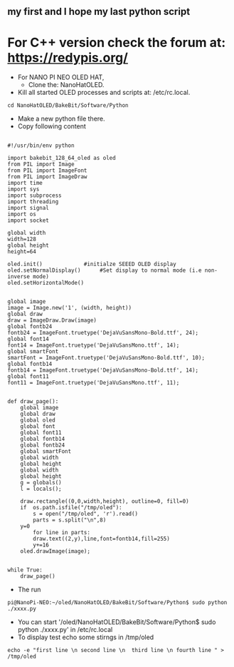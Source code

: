 ## my first and I hope my last python script 

# For C++ version check the forum at: https://redypis.org/

  * For NANO PI NEO OLED HAT, 
     * Clone the: NanoHatOLED.
  * Kill all started OLED processes and scripts at: /etc/rc.local. 

```
cd NanoHatOLED/BakeBit/Software/Python

```
  * Make a new python file there.
  * Copy following content

```

#!/usr/bin/env python

import bakebit_128_64_oled as oled
from PIL import Image
from PIL import ImageFont
from PIL import ImageDraw
import time
import sys
import subprocess
import threading
import signal
import os
import socket

global width
width=128
global height
height=64

oled.init()  			#initialze SEEED OLED display
oled.setNormalDisplay()      #Set display to normal mode (i.e non-inverse mode)
oled.setHorizontalMode()


global image
image = Image.new('1', (width, height))
global draw
draw = ImageDraw.Draw(image)
global fontb24
fontb24 = ImageFont.truetype('DejaVuSansMono-Bold.ttf', 24);
global font14 
font14 = ImageFont.truetype('DejaVuSansMono.ttf', 14);
global smartFont
smartFont = ImageFont.truetype('DejaVuSansMono-Bold.ttf', 10);
global fontb14
fontb14 = ImageFont.truetype('DejaVuSansMono-Bold.ttf', 14);
global font11
font11 = ImageFont.truetype('DejaVuSansMono.ttf', 11);


def draw_page():
    global image
    global draw
    global oled
    global font
    global font11
    global fontb14
    global fontb24
    global smartFont
    global width
    global height
    global width
    global height
    g = globals()
    l = locals();

    draw.rectangle((0,0,width,height), outline=0, fill=0)
    if  os.path.isfile("/tmp/oled"):
        s = open("/tmp/oled", 'r').read()
        parts = s.split("\n",8)
	y=0
        for line in parts:
	    draw.text((2,y),line,font=fontb14,fill=255)
	    y+=16
    oled.drawImage(image);


while True:
    draw_page()
```

  * The run
    
```
pi@NanoPi-NEO:~/oled/NanoHatOLED/BakeBit/Software/Python$ sudo python ./xxxx.py

```
  * You can start '/oled/NanoHatOLED/BakeBit/Software/Python$ sudo python ./xxxx.py' in /etc/rc.local
  * To display test echo some stirngs in /tmp/oled
    
```    
echo -e "first line \n second line \n  third line \n fourth line " > /tmp/oled

```
